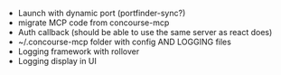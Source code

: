 - Launch with dynamic port (portfinder-sync?)
- migrate MCP code from concourse-mcp
- Auth callback (should be able to use the same server as react does)
- ~/.concourse-mcp folder with config AND LOGGING files
- Logging framework with rollover
- Logging display in UI
